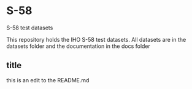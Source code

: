 # S-58
S-58 test datasets

This repository holds the IHO S-58 test datasets. All datasets are in the datasets folder and the documentation in the docs folder


## title

this is an edit to the README.md
